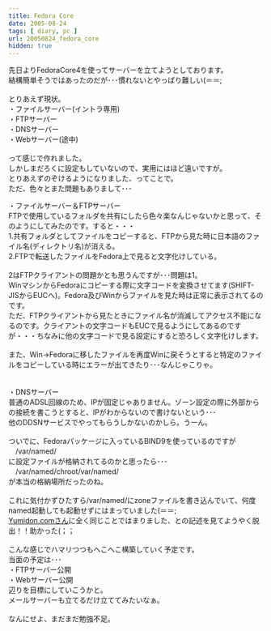 ```yaml
---
title: Fedora Core
date: 2005-08-24
tags: [ diary, pc ]
url: 20050824_fedora_core
hidden: true
---
```

先日よりFedoraCore4を使ってサーバーを立てようとしております。<br />
結構簡単そうではあったのだが･･･慣れないとやっぱり難しい(＝＝;<br />
<br />
とりあえず現状。<br />
・ファイルサーバー(イントラ専用)<br />
・FTPサーバー<br />
・DNSサーバー<br />
・Webサーバー(途中)<br />
<br />
って感じで作れました。<br />
しかしまだろくに設定もしていないので、実用にはほど遠いですが。<br />
とりあえずのぞけるようになりました、ってことで。<br />
ただ、色々とまた問題もありまして･･･<a></a>
<!--more-->
・ファイルサーバー＆FTPサーバー<br />
FTPで使用しているフォルダを共有にしたら色々楽なんじゃないかと思って、そのようにしてみたのです。すると・・・<br />
1.共有フォルダとしてファイルをコピーすると、FTPから見た時に日本語のファ　イル名(ディレクトリ名)が消える。<br />
2.FTPで転送したファイルをFedora上で見ると文字化けしている。<br />
<br />
2はFTPクライアントの問題かとも思うんですが･･･問題は1。<br />
WinマシンからFedoraにコピーする際に文字コードを変換させてます(SHIFT-JISからEUCへ)。Fedora及びWinからファイルを見た時は正常に表示されてるのです。<br />
ただ、FTPクライアントから見たときにファイル名が消滅してアクセス不能になるのです。クライアントの文字コードもEUCで見るようにしてあるのですが・・・ちなみに他の文字コードで見る設定にすると恐ろしく文字化けします。<br />
<br />
また、Win→Fedoraに移したファイルを再度Winに戻そうとすると特定のファイルをコピーしている時にエラーが出てきたり･･･なんじゃこりゃ。<br />
<br />
<br />
・DNSサーバー<br />
普通のADSL回線のため、IPが固定じゃありません。ゾーン設定の際に外部からの接続を書こうとすると、IPがわからないので書けないという･･･<br />
他のDDSNサービスでやってもらうしかないのかしら。うーん。<br />
<br />
ついでに、Fedoraパッケージに入っているBIND9を使っているのですが<br />
　/var/named/<br />
に設定ファイルが格納されてるのかと思ったら･･･<br />
　/var/named/chroot/var/named/<br />
が本当の格納場所だったのね。<br />
<br />
これに気付かずひたすら/var/named/にzoneファイルを書き込んでいて、何度named起動しても起動せずにはまっていました(＝＝;<br />
<a href="http://www.yumidon.com/" title="yumidon.com">Yumidon.comさん</a>に全く同じことではまりました、との記述を見てようやく脱出！！助かった(；；<br />
<br />
こんな感じでハマリつつもへこへこ構築していく予定です。<br />
当面の予定は･･･<br />
・FTPサーバー公開<br />
・Webサーバー公開<br />
辺りを目標にしていこうかと。<br />
メールサーバーも立てるだけ立ててみたいなぁ。<br />
<br />
なんにせよ、まだまだ勉強不足。
